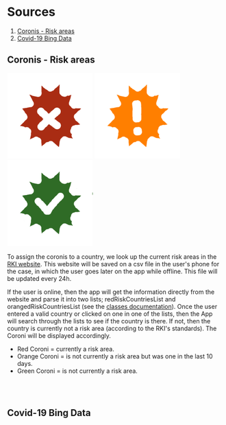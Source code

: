 # Sources

1. [Coronis - Risk areas](sources.md#Coronis-Risk-areas)
2. [Covid-19 Bing Data](sources.md#covid-19-bing-data)

## Coronis - Risk areas
<img src="../app\src\main\res\drawable\coroni_red.png" width=200px height=200px> <img src="../app\src\main\res\drawable\coroni_orange.png" width=200px height=200px> <img src="../app/src/main/res/drawable/coroni_green.png" width=200px height=200px>
<br>

To assign the coronis to a country, we look up the current risk areas in the [RKI website](https://www.rki.de/DE/Content/InfAZ/N/Neuartiges_Coronavirus/Risikogebiete_neu.html). This website will be saved on a csv file in the user's phone for the case, in which the user goes later on the app while offline. This file will be updated every 24h.

If the user is online, then the app will get the information directly from the website and parse it into two lists; redRiskCountriesList and orangedRiskCountriesList (see the [classes documentation](classes.md#RiskCountriesExtraction)). Once the user entered a valid country or clicked on one in one of the lists, then the App will search through the lists to see if the country is there. If not, then the country is currently not a risk area (according to the RKI's standards). The Coroni will be displayed accordingly.

- Red Coroni = currently a risk area.
- Orange Coroni = is not currently a risk area but was one in the last 10 days.
- Green Coroni = is not currently a risk area.

<br><br>

## Covid-19 Bing Data
